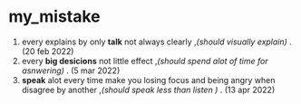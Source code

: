 # my_mistake
1. every explains by only **talk** not always clearly ,*(should visually explain)* . (20 feb 2022)
2. every **big desicions** not little effect ,*(should spend alot of time for asnwering)* . (5 mar 2022)
3. **speak** alot every time make you losing focus and being angry when disagree by another ,*(should speak less than listen )* . (13 apr 2022)
